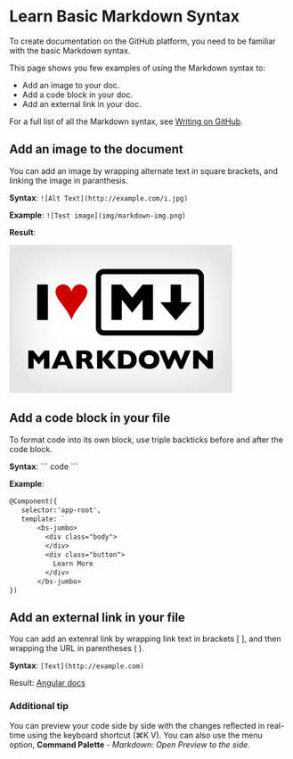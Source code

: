 # Learn Basic Markdown Syntax

To create documentation on the GitHub platform, you need to be familiar with the basic Markdown syntax.

This page shows you few examples of using the Markdown syntax to:

* Add an image to your doc.
* Add a code block in your doc.
* Add an external link in your doc.

For a full list of all the Markdown syntax, see [Writing on GitHub](https://help.github.com/categories/writing-on-github/).

## Add an image to the document
You can add an image by wrapping alternate text in square brackets, and linking the image in paranthesis.

**Syntax**: `![Alt Text](http://example.com/i.jpg)`

**Example**:
`![Test image](img/markdown-img.png)`

**Result**:

![Markdown image](img/markdown-img.png)

## Add a code block in your file
To format code into its own block, use triple backticks before and after the code block.

**Syntax**: \``` code ```

**Example**:

```
@Component({
   selector:'app-root',
   template: `
       <bs-jumbo>
         <div class="body">
         </div>
         <div class="button">
           Learn More
         </div>
       </bs-jumbo>
})
```


## Add an external link in your file

You can add an extenral link by wrapping link text in brackets [ ], and then wrapping the URL in
parentheses ( ).

**Syntax**: `[Text](http://example.com)`

Result: [Angular docs](http://angular.io/docs)

### Additional tip

You can preview your code side by side with the changes reflected in real-time using the keyboard shortcut (⌘K V). You can also use the menu option, **Command Palette** - *Markdown: Open Preview to the side*.
